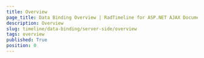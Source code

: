 ```yaml
---
title: Overview
page_title: Data Binding Overview | RadTimeline for ASP.NET AJAX Documentation
description: Overview
slug: timeline/data-binding/server-side/overview
tags: overview
published: True
position: 0
---
```

